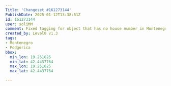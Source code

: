 ```yaml
---
Title: 'Changeset #161273144'
PublishDate: 2025-01-12T13:38:51Z
id: 161273144
user: soliMM
comment: Fixed tagging for object that has no house number in Montenegro
created_by: Level0 v1.3
tags:
- Montenegro
- Podgorica
bbox:
  min_lon: 19.251625
  min_lat: 42.4437764
  max_lon: 19.251625
  max_lat: 42.4437764

---
```

